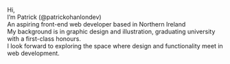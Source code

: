 Hi, <br />
I’m Patrick (@patrickohanlondev) <br />
An aspiring front-end web developer based in Northern Ireland <br />
My background is in graphic design and illustration, graduating university with a first-class honours.  <br />
I look forward to exploring the space where design and functionality meet in web development.

<!---
patrickohanlondev/patrickohanlondev is a ✨ special ✨ repository because its `README.md` (this file) appears on your GitHub profile.
You can click the Preview link to take a look at your changes.
--->
